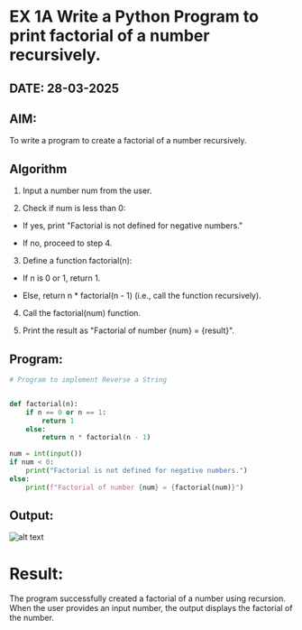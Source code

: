# EX 1A Write a Python Program to print factorial of a number recursively.

## DATE: 28-03-2025

## AIM:

To write a program to create a factorial of a number recursively.

## Algorithm

1. Input a number num from the user.

2. Check if num is less than 0:

- If yes, print "Factorial is not defined for negative numbers."

- If no, proceed to step 4.

3. Define a function factorial(n):

- If n is 0 or 1, return 1.

- Else, return n \* factorial(n - 1) (i.e., call the function recursively).

4. Call the factorial(num) function.

5. Print the result as "Factorial of number {num} = {result}".

## Program:

```python
# Program to implement Reverse a String


def factorial(n):
    if n == 0 or n == 1:
        return 1
    else:
        return n * factorial(n - 1)

num = int(input())
if num < 0:
    print("Factorial is not defined for negative numbers.")
else:
    print(f"Factorial of number {num} = {factorial(num)}")
```

## Output:

![alt text](image-1.png)

# Result:

The program successfully created a factorial of a number using recursion. When the user provides an input number, the output displays the factorial of the number.
